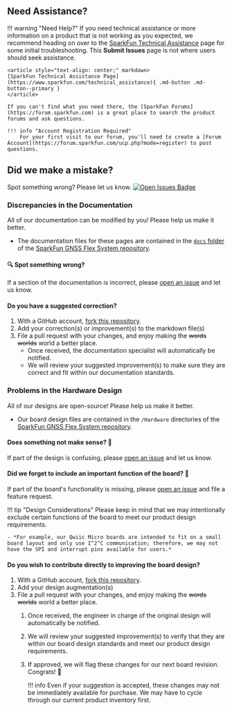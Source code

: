 ## Need Assistance?

<!-- Technical Assistance Box -->
!!! warning "Need Help?"
	If you need technical assistance or more information on a product that is not working as you expected, we recommend heading on over to the [SparkFun Technical Assistance](https://www.sparkfun.com/technical_assistance) page for some initial troubleshooting. This **Submit Issues** page is not where users should seek assistance.

	<article style="text-align: center;" markdown>
	[SparkFun Technical Assistance Page](https://www.sparkfun.com/technical_assistance){ .md-button .md-button--primary }
	</article>

	If you can't find what you need there, the [SparkFun Forums](https://forum.sparkfun.com) is a great place to search the product forums and ask questions.

	!!! info "Account Registration Required"
		For your first visit to our forum, you'll need to create a [Forum Account](https://forum.sparkfun.com/ucp.php?mode=register) to post questions.


## Did we make a mistake?
Spot something wrong? Please let us know. [![Open Issues Badge](https://img.shields.io/github/issues/sparkfun/SparkFun_GNSS_Flex_System.svg)](https://github.com/sparkfun/SparkFun_GNSS_Flex_System/issues "Issues")


### Discrepancies in the Documentation
All of our documentation can be modified by you! Please help us make it better.

- The documentation files for these pages are contained in the [`docs` folder](https://github.com/sparkfun/SparkFun_GNSS_Flex_System/tree/main/docs) of the [SparkFun GNSS Flex System repository](https://github.com/sparkfun/SparkFun_GNSS_Flex_System).


#### 🔍 Spot something wrong?
If a section of the documentation is incorrect, please [open an issue](https://github.com/sparkfun/SparkFun_GNSS_Flex_System/issues) and let us know.

#### Do you have a suggested correction?

1. With a GitHub account, [fork this repository](https://github.com/sparkfun/SparkFun_GNSS_Flex_System/fork).
1. Add your correction(s) or improvement(s) to the markdown file(s)
1. File a pull request with your changes, and enjoy making the ~~words~~ ~~worlds~~ world a better place.
	- Once received, the documentation specialist will automatically be notified.
	- We will review your suggested improvement(s) to make sure they are correct and fit within our documentation standards.


### Problems in the Hardware Design
All of our designs are open-source! Please help us make it better.

- Our board design files are contained in the `/Hardware` directories of the [SparkFun GNSS Flex System repository](https://github.com/sparkfun/SparkFun_GNSS_Flex_System).


#### Does something not make sense? 🤔
If part of the design is confusing, please [open an issue](https://github.com/sparkfun/SparkFun_GNSS_Flex_System/issues) and let us know.


#### Did we forget to include an important function of the board? 🤦
If part of the board's functionality is missing, please [open an issue](https://github.com/sparkfun/SparkFun_GNSS_Flex_System/issues) and file a feature request.

!!! tip "Design Considerations"
	Please keep in mind that we may intentionally exclude certain functions of the board to meet our product design requirements.

	- *For example, our Qwiic Micro boards are intended to fit on a small board layout and only use I^2^C communication; therefore, we may not have the SPI and interrupt pins available for users.*


#### Do you wish to contribute directly to improving the board design?

1. With a GitHub account, [fork this repository](https://github.com/sparkfun/SparkFun_GNSS_Flex_System/fork).
1. Add your design augmentation(s)
1. File a pull request with your changes, and enjoy making the ~~words~~ ~~worlds~~ world a better place.
	1. Once received, the engineer in charge of the original design will automatically be notified.
	1. We will review your suggested improvement(s) to verify that they are within our board design standards and meet our product design requirements.
	1. If approved, we will flag these changes for our next board revision. Congrats! 🍻

		!!! info
			Even if your suggestion is accepted, these changes may not be immediately available for purchase. We may have to cycle through our current product inventory first.
